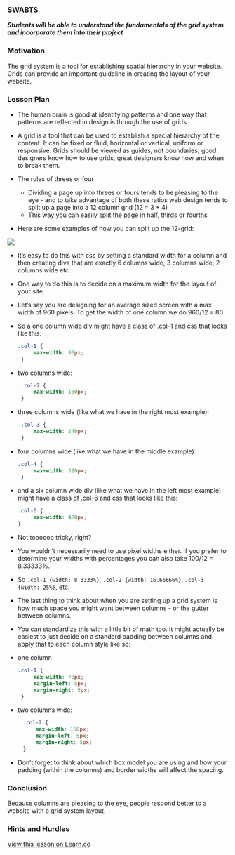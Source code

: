 ### SWABTS 
***Students will be able to understand the fundamentals of the grid system and incorporate them into their project***


### Motivation
The grid system is a tool for establishing spatial hierarchy in your website. Grids can provide an important guideline in creating the layout of your website.


### Lesson Plan 
+ The human brain is good at identifying patterns and one way that patterns are reflected in design is through the use of grids.
+ A grid is a tool that can be used to establish a spacial hierarchy of the content. It can be fixed or fluid, horizontal or vertical, uniform or responsive. Grids should be viewed as guides, not boundaries; good designers know how to use grids, great designers know how and when to break them.
+ The rules of threes or four 
	+ Dividing a page up into threes or fours tends to be pleasing to the eye - and to take advantage of both these ratios web design tends to split up a page into a 12 column grid (12 = 3 * 4)
	+ This way you can easily split the page in half, thirds or fourths

+ Here are some examples of how you can split up the 12-grid:

<img src="https://s3.amazonaws.com/after-school-assets/grid-system.png">

+ It’s easy to do this with css by setting a standard width for a column and then creating divs that are exactly 6 columns wide, 3 columns wide, 2 columns wide etc.
+ One way to do this is to decide on a maximum width for the layout of your site.
+ Let’s say you are designing for an average sized screen with a max width of 960 pixels. To get the width of one column we do 960/12 = 80.
+ So a one column wide div might have a class of .col-1 and css that looks like this:
	```css
	.col-1 {
		 max-width: 80px;
	 }
	```
+ two columns wide:
	```css
	 .col-2 {
		 max-width: 160px;
	 }
	```
+ three columns wide (like what we have in the right most example):
	```css
	 .col-3 {
		 max-width: 240px;
	 }
	```
+ four columns wide (like what we have in the middle example):
	```css
	.col-4 {
		 max-width: 320px;
	 }
	```
+ and a six column wide div (like what we have in the left most example) might have a class of .col-6 and css that looks like this:
	```css
	.col-6 {
		 max-width: 480px;
	}
	```

+ Not toooooo tricky, right? 
+ You wouldn’t necessarily need to use pixel widths either. If you prefer to determine your widths with percentages you can also take 100/12 = 8.33333%.
+ So `.col-1 {width: 8.3333%}`, `.col-2 {width: 16.66666%}`, `.col-3 {width: 25%}`, etc.
+ The last thing to think about when you are setting up a grid system is how much space you might want between columns - or the gutter between columns. 
+ You can standardize this with a little bit of math too. It might actually be easiest to just decide on a standard padding between columns and apply that to each column style like so:
+ one column
	```css
	.col-1 {
		 max-width: 70px;
		 margin-left: 5px;
		 margin-right: 5px;
	 }
	```
+ two columns wide:
```css
	 .col-2 {
		 max-width: 150px;
		 margin-left: 5px;
		 margin-right: 5px;
	 }
```

+ Don’t forget to think about which box model you are using and how your padding (within the columns) and border widths will affect the spacing.


### Conclusion
Because columns are pleasing to the eye, people respond better to a website with a grid system layout.

### Hints and Hurdles 

<a href='https://learn.co/lessons/hs-intro-web-design-teachers-guide-grid-system' data-visibility='hidden'>View this lesson on Learn.co</a>
